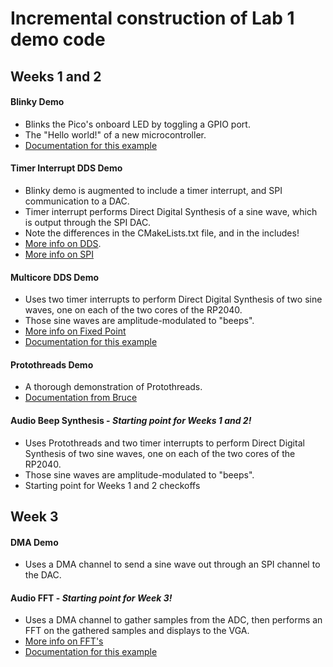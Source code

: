 # Incremental construction of Lab 1 demo code


## Weeks 1 and 2
#### Blinky Demo
- Blinks the Pico's onboard LED by toggling a GPIO port.
- The "Hello world!" of a new microcontroller.
- [Documentation for this example](https://vanhunteradams.com/Pico/Setup/UsingPicoSDK.html)
#### Timer Interrupt DDS Demo
- Blinky demo is augmented to include a timer interrupt, and SPI communication to a DAC.
- Timer interrupt performs Direct Digital Synthesis of a sine wave, which is output through the SPI DAC. 
- Note the differences in the CMakeLists.txt file, and in the includes!
- [More info on DDS](https://vanhunteradams.com/DDS/DDS.html).
- [More info on SPI](https://vanhunteradams.com/Protocols/SPI/SPI.html)
#### Multicore DDS Demo
- Uses two timer interrupts to perform Direct Digital Synthesis of two sine waves, one on each of the two cores of the RP2040. 
- Those sine waves are amplitude-modulated to "beeps".
- [More info on Fixed Point](https://vanhunteradams.com/FixedPoint/FixedPoint.html)
- [Documentation for this example](https://vanhunteradams.com/Pico/Multi/MultiCore.html)
#### Protothreads Demo
- A thorough demonstration of Protothreads.
- [Documentation from Bruce](https://people.ece.cornell.edu/land/courses/ece4760/RP2040/C_SDK_protothreads/index_Protothreads.html)
#### Audio Beep Synthesis - *Starting point for Weeks 1 and 2!*
- Uses Protothreads and two timer interrupts to perform Direct Digital Synthesis of two sine waves, one on each of the two cores of the RP2040. 
- Those sine waves are amplitude-modulated to "beeps".
- Starting point for Weeks 1 and 2 checkoffs

## Week 3
#### DMA Demo
- Uses a DMA channel to send a sine wave out through an SPI channel to the DAC.
#### Audio FFT - *Starting point for Week 3!*
- Uses a DMA channel to gather samples from the ADC, then performs an FFT on the gathered samples and displays to the VGA.
- [More info on FFT's](https://vanhunteradams.com/FFT/FFT.html)
- [Documentation for this example](https://vanhunteradams.com/Pico/VGA/FFT.html)